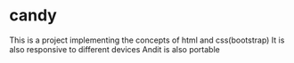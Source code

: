 # candy
This is a project implementing the concepts of html and css(bootstrap)
It is also responsive to different devices 
Andit is also portable
